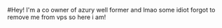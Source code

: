 #Hey! I'm a co owner of azury well former and lmao some idiot forgot to remove me from vps so here i am!
